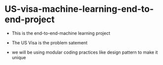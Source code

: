 # US-visa-machine-learning-end-to-end-project

- This is the end-to-end-machine learning project 

- The US Visa is the problem satement 

- we will be using modular coding practices like design pattern to make it unique
